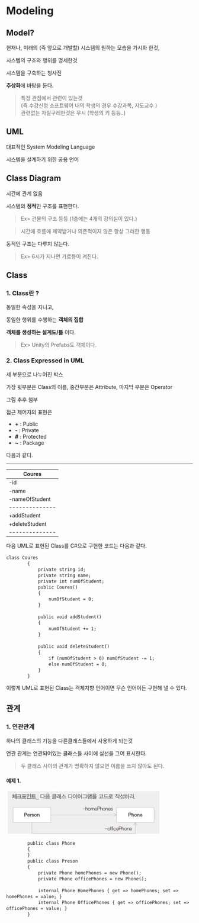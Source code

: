 Modeling 
===

Model?
---

현재나, 미래의 (즉 앞으로 개발할) 시스템의 원하는 모습을 가시화 한것,

시스템의 구조와 행위를 명세한것

시스템을 구축하는 청사진

**추상화**에 바탕을 둔다.
> 특정 관점에서 관련이 있는것 <br>(즉 수강신청 소프트웨어 내의 학생의 경우 수강과목, 지도교수 )  <br>
> 관련없는 자질구레한것은 무시 (학생의 키 등등..)

UML
---

대표적인 System Modeling Language 

시스템을 설계하기 위한 공용 언어


Class Diagram
---

시간에 관계 없음

시스템의 **정적**인 구조를 표현한다.

> Ex> 건물의 구조 등등 (1층에는 4개의 강의실이 있다.) <br>

> 시간에 흐름에 제약받거나 의존적이지 않은 항상 그러한 행동

동적인 구조는 다루지 않는다.

> Ex> 6시가 지나면 가로등이 켜진다.

Class
---

### 1. Class란 ?

동일한 속성을 지니고,

동일한 행위를 수행하는 **객체의 집합**

**객체를 생성하는 설계도/틀** 이다.

> Ex> Unity의 Prefabs도 객체이다.

### 2. Class Expressed in UML

세 부분으로 나누어진 박스

가장 윗부분은 Class의 이름, 중간부분은 Attribute, 마지막 부분은 Operator

그림 추후 첨부

접근 제어자의 표현은 

 - **+** : Public
 - **-** : Private
 - **#** : Protected
 - **~** : Package
 
다음과 같다.

----------------
| Coures       |
|--------------|
|-id           |
|-name         |
|-nameOfStudent|
|--------------|
|+addStudent   |
|+deleteStudent|
|--------------|

다음 UML로 표현된 Class를 C#으로 구현한 코드는 다음과 같다.

~~~
class Coures
        {
            private string id;
            private string name;
            private int numOfStudent;
            public Coures()
            {
                numOfStudent = 0;
            }

            public void addStudent()
            {
                numOfStudent += 1;
            }

            public void deleteStudent()
            {
                if (numOfStudent > 0) numOfStudent -= 1;
                else numOfStudent = 0;
            }
        }
~~~

이렇게 UML로 표현된 Class는 객체지향 언어이면 무슨 언어이든 구현해 낼 수 있다.


관계
---

### 1. 연관관계

하나의 클래스의 기능을 다른클래스들에서 사용하게 되는것

연관 관계는 연관되어있는 클래스들 사이에 실선을 그어 표시한다.

> 두 클래스 사이의 관계가 명확하지 않으면 이름을 쓰지 않아도 된다.



#### 예제 1.

![](./img/ClassDiagram1.jpg)

~~~
        public class Phone
        {
        }
        public class Preson
        {
            private Phone homePhones = new Phone();
            private Phone officePhones = new Phone();

            internal Phone HomePhones { get => homePhones; set => homePhones = value; }
            internal Phone OfficePhones { get => officePhones; set => officePhones = value; }
        }
~~~
